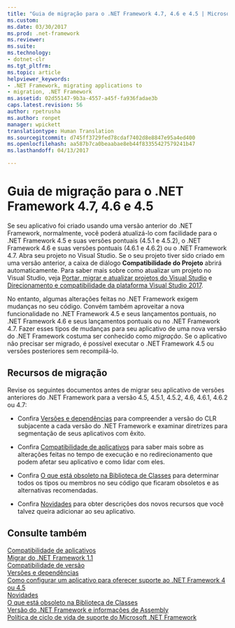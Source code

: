 ```yaml
---
title: "Guia de migração para o .NET Framework 4.7, 4.6 e 4.5 | Microsoft Docs"
ms.custom: 
ms.date: 03/30/2017
ms.prod: .net-framework
ms.reviewer: 
ms.suite: 
ms.technology:
- dotnet-clr
ms.tgt_pltfrm: 
ms.topic: article
helpviewer_keywords:
- .NET Framework, migrating applications to
- migration, .NET Framework
ms.assetid: 02d55147-9b3a-4557-a45f-fa936fadae3b
caps.latest.revision: 56
author: rpetrusha
ms.author: ronpet
manager: wpickett
translationtype: Human Translation
ms.sourcegitcommit: d745ff3729fed78cdaf7402d8e8847e95a4ed400
ms.openlocfilehash: aa587b7ca0beaabae8eb44f83355427579241b47
ms.lasthandoff: 04/13/2017

---
```

# <a name="migration-guide-to-the-net-framework-47-46-and-45"></a>Guia de migração para o .NET Framework 4.7, 4.6 e 4.5 
Se seu aplicativo foi criado usando uma versão anterior do .NET Framework, normalmente, você poderá atualizá-lo com facilidade para o .NET Framework 4.5 e suas versões pontuais (4.5.1 e 4.5.2), o .NET Framework 4.6 e suas versões pontuais (4.6.1 e 4.6.2) ou o .NET Framework 4.7. Abra seu projeto no Visual Studio. Se o seu projeto tiver sido criado em uma versão anterior, a caixa de diálogo **Compatibilidade do Projeto** abrirá automaticamente. Para saber mais sobre como atualizar um projeto no Visual Studio, veja [Portar, migrar e atualizar projetos do Visual Studio](https://docs.microsoft.com/en-us/visualstudio/porting/port-migrate-and-upgrade-visual-studio-projects) e [Direcionamento e compatibilidade da plataforma Visual Studio 2017](https://www.visualstudio.com/en-us/productinfo/vs2017-compatibility-vs).  
  
 No entanto, algumas alterações feitas no .NET Framework exigem mudanças no seu código. Convém também aproveitar a nova funcionalidade no .NET Framework 4.5 e seus lançamentos pontuais, no .NET Framework 4.6 e seus lançamentos pontuais ou no .NET Framework 4.7. Fazer esses tipos de mudanças para seu aplicativo de uma nova versão do .NET Framework costuma ser conhecido como *migração*. Se o aplicativo não precisar ser migrado, é possível executar o .NET Framework 4.5 ou versões posteriores sem recompilá-lo.  
  
## <a name="migration-resources"></a>Recursos de migração  
 Revise os seguintes documentos antes de migrar seu aplicativo de versões anteriores do .NET Framework para a versão 4.5, 4.5.1, 4.5.2, 4.6, 4.6.1, 4.6.2 ou 4.7:  
  
-   Confira [Versões e dependências](../../../docs/framework/migration-guide/versions-and-dependencies.md) para compreender a versão do CLR subjacente a cada versão do .NET Framework e examinar diretrizes para segmentação de seus aplicativos com êxito.  
  
-   Confira [Compatibilidade de aplicativos](../../../docs/framework/migration-guide/application-compatibility.md) para saber mais sobre as alterações feitas no tempo de execução e no redirecionamento que podem afetar seu aplicativo e como lidar com eles.  
  
-   Confira [O que está obsoleto na Biblioteca de Classes](../../../docs/framework/whats-new/whats-obsolete.md) para determinar todos os tipos ou membros no seu código que ficaram obsoletos e as alternativas recomendadas.  
  
-   Confira [Novidades](../../../docs/framework/whats-new/index.md) para obter descrições dos novos recursos que você talvez queira adicionar ao seu aplicativo.  
  
## <a name="see-also"></a>Consulte também  
 [Compatibilidade de aplicativos](../../../docs/framework/migration-guide/application-compatibility.md)   
 [Migrar do .NET Framework 1.1](../../../docs/framework/migration-guide/migrating-from-the-net-framework-1-1.md)   
 [Compatibilidade de versão](../../../docs/framework/migration-guide/version-compatibility.md)   
 [Versões e dependências](../../../docs/framework/migration-guide/versions-and-dependencies.md)   
 [Como configurar um aplicativo para oferecer suporte ao .NET Framework 4 ou 4.5](../../../docs/framework/migration-guide/how-to-configure-an-app-to-support-net-framework-4-or-4-5.md)   
 [Novidades](../../../docs/framework/whats-new/index.md)   
 [O que está obsoleto na Biblioteca de Classes](../../../docs/framework/whats-new/whats-obsolete.md)   
 [Versão do .NET Framework e informações de Assembly](http://go.microsoft.com/fwlink/?LinkId=201701)   
 [Política de ciclo de vida de suporte do Microsoft .NET Framework](http://go.microsoft.com/fwlink/?LinkId=196607)
